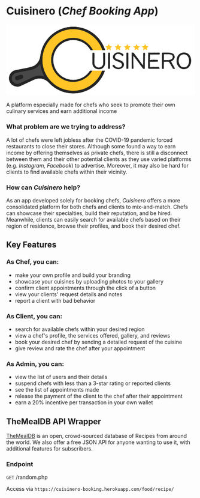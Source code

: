 # Cuisinero (*Chef Booking App*)

![logo](https://github.com/jujubean22/chef_app/blob/main/app/assets/images/logo/logo.png?raw=true )

A platform especially made for chefs who seek to promote their own culinary services and earn additional income

### What problem are we trying to address?

A lot of chefs were left jobless after the COVID-19 pandemic forced restaurants to close their stores. Although some found a way to earn income by offering themselves as private chefs, there is still a disconnect between them and their other potential clients as they use varied platforms (e.g. *Instagram, Facebook*) to advertise. Moreover, it may also be hard for clients to find available chefs within their vicinity.

### How can *Cuisinero* help?

As an app developed solely for booking chefs, *Cuisinero* offers a more consolidated platform for both chefs and clients to mix-and-match. Chefs can showcase their specialties, build their reputation, and be hired. Meanwhile, clients can easily search for available chefs based on their region of residence, browse their profiles, and book their desired chef.

## Key Features

### As Chef, you can:

* make your own profile and build your branding
* showcase your cuisines by uploading photos to your gallery
* confirm client appointments through the click of a button
* view your clients' request details and notes
* report a client with bad behavior

### As Client, you can:

* search for available chefs within your desired region
* view a chef's profile, the services offered, gallery, and reviews
* book your desired chef by sending a detailed request of the cuisine
* give review and rate the chef after your appointment

### As Admin, you can:

* view the list of users and their details
* suspend chefs with less than a 3-star rating or reported clients
* see the list of appointments made
* release the payment of the client to the chef after their appointment
* earn a 20% incentive per transaction in your own wallet

## TheMealDB API Wrapper

[TheMealDB](https://www.themealdb.com/) is an open, crowd-sourced database of Recipes from around the world.
We also offer a free JSON API for anyone wanting to use it, with additional features for subscribers.

### Endpoint

`GET` /random.php

Access via `https://cuisinero-booking.herokuapp.com/food/recipe/`
